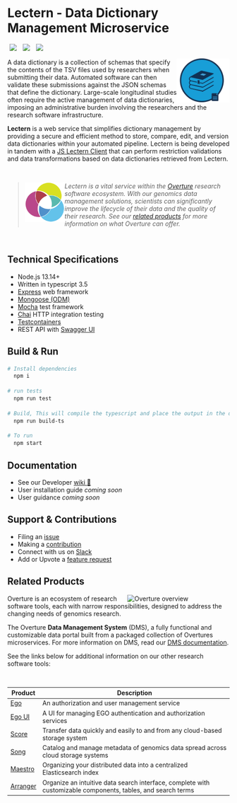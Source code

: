 # Lectern - Data Dictionary Management Microservice

[<img hspace="5" src="https://img.shields.io/badge/chat-on--slack-blue?style=for-the-badge">](http://slack.overture.bio)
[<img hspace="5" src="https://img.shields.io/badge/License-gpl--v3.0-blue?style=for-the-badge">](https://github.com/overture-stack/maestro/blob/develop/LICENSE)
[<img hspace="5" src="https://img.shields.io/badge/Code%20of%20Conduct-2.1-blue?style=for-the-badge">](code_of_conduct.md)

<div>
<img align="right" width="120vw" src="icon-lectern.png" alt="lectern-logo"/>
</div>

A data dictionary is a collection of schemas that specify the contents of the TSV files used by researchers when submitting their data. Automated software can then validate these submissions against the JSON schemas that define the dictionary. Large-scale longitudinal studies often require the active management of data dictionaries, imposing an administrative burden involving the researchers and the research software infrastructure. 

**Lectern** is a web service that simplifies dictionary management by providing a secure and efficient method to store, compare, edit, and version data dictionaries within your automated pipeline. Lectern is being developed in tandem with a [JS Lectern Client](https://github.com/overture-stack/js-lectern-client) that can perform restriction validations and data transformations based on data dictionaries retrieved from Lectern.  

<!--Blockqoute-->

</br>

> 
> <div>
> <img align="left" src="ov-logo.png" height="90"/>
> </div>
> 
> *Lectern is a vital service within the [Overture](https://www.overture.bio/) research software ecosystem. With our genomics data management solutions, scientists can significantly improve the lifecycle of their data and the quality of their research. See our [related products](#related-products) for more information on what Overture can offer.*
> 
> 

<!--Blockqoute-->

</br>

## Technical Specifications

- Node.js 13.14+
- Written in typescript 3.5
- [Express](https://expressjs.com/) web framework 
- [Mongoose (ODM)](https://www.freecodecamp.org/news/introduction-to-mongoose-for-mongodb-d2a7aa593c57/#:~:text=Mongoose%20is%20an%20Object%20Data,of%20those%20objects%20in%20MongoDB.)
- [Mocha](https://mochajs.org/) test framework
- [Chai](https://www.chaijs.com/) HTTP integration testing 
- [Testcontainers](https://www.testcontainers.org/)
- REST API with [Swagger UI](https://swagger.io/tools/swagger-ui/)


## Build & Run

```bash
# Install dependencies
  npm i

# run tests 
  npm run test

# Build, This will compile the typescript and place the output in the dist/ directory
  npm run build-ts

# To run
  npm start
```

## Documentation

- See our Developer [wiki :construction:](https://github.com/overture-stack/lectern/wiki)
- User installation guide *coming soon*
- User guidance *coming soon*

## Support & Contributions

- Filing an [issue](https://github.com/overture-stack/lectern/issues)
- Making a [contribution](CONTRIBUTING.md)
- Connect with us on [Slack](http://slack.overture.bio)
- Add or Upvote a [feature request](https://github.com/overture-stack/lectern/issues?q=is%3Aopen+is%3Aissue+label%3Anew-feature+sort%3Areactions-%2B1-desc)

## Related Products 

<div>
  <img align="right" alt="Overture overview" src="https://www.overture.bio/static/124ca0fede460933c64fe4e50465b235/a6d66/system-diagram.png" width="45%" hspace="5">
</div>

Overture is an ecosystem of research software tools, each with narrow responsibilities, designed to address the changing needs of genomics research. 

The Overture **Data Management System** (DMS), a fully functional and customizable data portal built from a packaged collection of Overtures microservices. For more information on DMS, read our [DMS documentation](https://www.overture.bio/documentation/dms/).

See the links below for additional information on our other research software tools:

</br>

|Product|Description|
|---|---|
|[Ego](https://www.overture.bio/products/ego/)|An authorization and user management service|
|[Ego UI](https://www.overture.bio/products/ego-ui/)|A UI for managing EGO authentication and authorization services|
|[Score](https://www.overture.bio/products/score/)| Transfer data quickly and easily to and from any cloud-based storage system|
|[Song](https://www.overture.bio/products/song/)|Catalog and manage metadata of genomics data spread across cloud storage systems|
|[Maestro](https://www.overture.bio/products/maestro/)|Organizing your distributed data into a centralized Elasticsearch index|
|[Arranger](https://www.overture.bio/products/arranger/)|Organize an intuitive data search interface, complete with customizable components, tables, and search terms|

